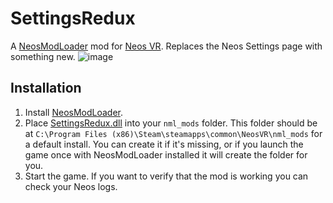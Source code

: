 ﻿# SettingsRedux

A [NeosModLoader](https://github.com/neos-modding-group/NeosModLoader) mod for [Neos VR](https://neos.com/). Replaces the Neos Settings page with something new.
![image](https://user-images.githubusercontent.com/7883807/180164737-1072b203-5970-40e5-b7d0-6075249f3995.png)


## Installation
1. Install [NeosModLoader](https://github.com/neos-modding-group/NeosModLoader).
1. Place [SettingsRedux.dll](https://github.com/XDelta/SettingsRedux/releases/latest/download/SettingsRedux.dll) into your `nml_mods` folder. This folder should be at `C:\Program Files (x86)\Steam\steamapps\common\NeosVR\nml_mods` for a default install. You can create it if it's missing, or if you launch the game once with NeosModLoader installed it will create the folder for you.
1. Start the game. If you want to verify that the mod is working you can check your Neos logs.
